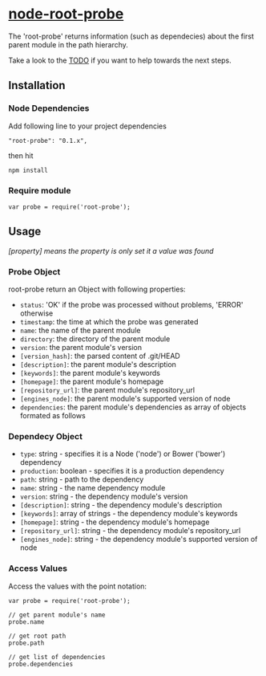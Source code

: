 # [node-root-probe](https://github.com/luscus/node-root-probe)

The 'root-probe' returns information (such as dependecies) about the first parent module in the path hierarchy.


Take a look to the [TODO](https://github.com/luscus/node-root-probe/blob/master/TODO.md) if you want to help towards the next steps.



## Installation

### Node Dependencies

Add following line to your project dependencies

    "root-probe": "0.1.x",

then hit

    npm install

### Require module

    var probe = require('root-probe');


## Usage

*[property] means the property is only set it a value was found*

### Probe Object

root-probe return an Object with following properties:

* `status`: 'OK' if the probe was processed without problems, 'ERROR' otherwise
* `timestamp`: the time at which the probe was generated
* `name`: the name of the parent module
* `directory`: the directory of the parent module
* `version`: the parent module's version
* `[version_hash]`: the parsed content of .git/HEAD
* `[description]`: the parent module's description
* `[keywords]`: the parent module's keywords
* `[homepage]`: the parent module's homepage
* `[repository_url]`: the parent module's repository_url
* `[engines_node]`: the parent module's supported version of node
* `dependencies`: the parent module's dependencies as array of objects formated as follows

### Dependecy Object

* `type`: string - specifies it is a Node ('node') or Bower ('bower') dependency
* `production`: boolean - specifies it is a production dependency
* `path`: string - path to the dependency
* `name`: string - the name dependency module
* `version`: string - the dependency module's version
* `[description]`: string - the dependency module's description
* `[keywords]`: array of strings - the dependency module's keywords
* `[homepage]`: string - the dependency module's homepage
* `[repository_url]`: string - the dependency module's repository_url
* `[engines_node]`: string - the dependency module's supported version of node


### Access Values

Access the values with the point notation:

    var probe = require('root-probe');

    // get parent module's name
    probe.name

    // get root path
    probe.path

    // get list of dependencies
    probe.dependencies
